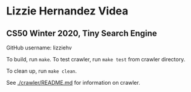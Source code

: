 # Lizzie Hernandez Videa
## CS50 Winter 2020, Tiny Search Engine

GitHub username: lizziehv

To build, run `make`. To test crawler, run `make test` from crawler directory.

To clean up, run `make clean`.

See [./crawler/README.md](./crawler/README.md) for information on crawler.
